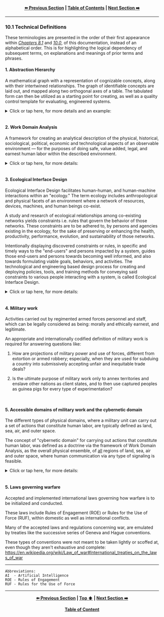 <div align="center">
  
  **[:arrow_left: Previous Section][Prev] | [Table of Contents][TOC] | [Next Section :arrow_right:][Next]**
  
  [Prev]: /10-0.md
  [Next]: /11-0.md
  [TOC]: /README.md#table-of-contents
  
</div>

---

### 10.1 Technical Definitions

These terminologies are presented in the order of their first appearance within [*Chapters 8.1*](/08-1.md) and [*10.0*](/10-0.md), of this documentation, instead of an alphabetical order. This is for highlighting the logical dependency of subsequent terms, on explanations and meanings of prior terms and phrases. 

#### 1. Abstraction Hierarchy

A mathematical graph with a representation of cognizable concepts, along with their intertwined relationships. The graph of identifiable concepts are laid out, and mapped along two orthogonal axes of a table. The tabulated form can then be utilized as a starting point for creating, as well as a quality control template for evaluating, engineered systems. 

<details><summary>Click or tap here, for more details and an example:</summary>

1. The first axis denotes the semantic continuum of Part-Whole relationships, from a modal logic and systems perspective. 

1. The second axis denotes the continuum of tangible (i.e. concrete and specific), versus, the abstract (i.e. intangible and generic) nature of each individuated concept being graphed, with respect to human sense organs and cognitive faculties, as per the science of [human factors and ergonomics](https://en.wikipedia.org/wiki/Human_factors_and_ergonomics). 

1. Example:
    ```
    Unstructured list of concepts: 
        brand image, vehicle, engine, driverless, Toyota, algorithm, trustworthy,  
        cost, factory, V12 Engine, Lamborghini, durable, ethical norms, mileage.


    Hierarchical tabulation: 


              ▲                                                              Abstract-Whole
      Abstract│   ┌───────────────┐                                         (purpose or aim)
     (general)│   │ Ethical norms │
              │   └───────────────┘
              │
              │             ┌────────────┐                               ┌─────────────┐
              │             │ Driverless │                               │ Brand image │
              │             └────────────┘                               └─────────────┘
              │                                    ┌─────────────┐
              │                                    │ Lamborghini │       ┌─────────────┐
              │                                    ├─────────────┤       │ Trustworthy │
              │                                    │ Toyota      │       └─────────────┘
              │                                    └─────────────┘
              │        ┌───────────┐                                     ┌─────────┐
              │        │ Algorithm │                                     │ Vehicle │
              │        └───────────┘         ┌────────────┐              └─────────┘
              │                              │ Durability │
              │                              └────────────┘
              │
              │             ┌──────────┐     ┌────────────┐
              │             │ Engine   │     │ Mileage    │
              │             └──────────┘     └────────────┘
              │
              │   ┌────────────┐                                         ┌─────────┐
              │   │ V12 Engine │                                         │ Factory │
      Tangible│   └────────────┘                                         └─────────┘
    (specific)│
              └───────────────────────────────────────────────────────────────────────────►
                  Part                                                             Whole
               (component)                                                       (assembly)
    ```

1. In the above diagram: 

    1. When we track the concepts along the diagonal bandwidth, from Tangible-Parts towards an Abstract-Whole, we can conveniently notice that a *"Driverless-Lamborghini"* would be pointless, because it wouldn't add any value to Lamborghini's brand image of, "experiencing the excitement of being in the driver's seat of a super car." 

    1. However, a *"Driverless-Toyota-Vehicle"* could be a worthwhile output from an industrial factory for, "experiencing the serenity of not being in the driver's seat of a taxi, or a delivery van." 

    1. If the appropriate level of trustworthiness were to be cost-effectively instilled in the minds of prospective customers, for purchasing and relying on particular models of driverless vehicles, even a systemic overhaul of an entire geographic region's transport infrastructure can be achieved, for stimulating the economy, and for improving ecological sustainability. 

    1. It can be estimated that a method for encouraging "consumer confidence" in the generalized concept of a driverless vehicle, as well as in each specific instance of a produced drone model, would be borne out of a set of design and business decisions made by a set of manufacturing companies. Such decisions would need to accommodate concepts like a particular model's rated durability and type of engine, along with many more concepts like: the model's available accessories, repair costs, insurance policies, and replacement orders from dealerships. It can also be surmised that those design and business decisions would naturally be dependent on internal, quantitative fiscal goals of each company within an overall supply chain, and even on qualitative concepts like "consumer satisfaction" that haven't been represented in the current iteration, of the given example of an Abstraction Hierarchy.  

    1. When considering the question, "Why is the concept of 'ethical norms' an Abstract-Part of a system?", the more pertinent question would be, "How can ethical norms not be a part of human ecology, where ethical behavior of agents, is an expected, practical, and tangible requirement of everyday life?"  

1. This method of tabulation accounts for anthropological, cultural, lexical, and ethnographic connotations associated with each identifiable concept represented as mathematical objects, with graph based nodes and edges, in a hierarchical vector space. Doing so is necessary for building [natural language processing](https://en.wikipedia.org/wiki/Natural_language_processing) algorithms, and other types of programmable algorithms for systems driven by goal oriented [artificial intelligence](https://en.wikipedia.org/wiki/Artificial_intelligence#Goals) (AI). AI algorithms can utilize a given graph based lexicon derived from an Abstraction Hierarchy, i.e. a relational database of words. 

1. Canonical Abstraction Hierarchies and databases are crafted by skilled researchers, engineers, and technicians, to train an AI for performing various automated or semi-automated tasks, and functions, within a physical environment.

1. The part-whole relationships among tabulated or graphically represented concepts are measurable, objective, and provable via set theoretic principles. The degree of abstractness of a tabulated concept, is subjective and dependent on the knowledge, experience, and expertise of the craftsperson who authors and manually creates a particular instance of an Abstraction Hierarchy. Thus, the objective as well as subjective aspects of real-world human experiences, pertaining to a field of study and work, can be modeled or represented, by single or collaborating authors of Abstraction Hierarchies.  

1. Abstraction Hierarchies in the form of tables or graphs, form the ground truth and the basis for subsequent categorization as well as classification algorithms, in an AI training schedule, or pipeline. As such, these truth tables are necessary for producing codified software components of systems driven by an AI, like unmanned vehicles i.e. drones. Such graphical tables are also necessary for creating user manuals, safety protocols, and addressing performance issues of the automation. 

1. In this manner, Abstraction Hierarchies serve as an indispensable tool for doing feasibility and impact studies, and can also be used for creating a bill of materials for a product, designing user-interaction maps, evaluating design alternatives, conducting cost-benefit analyses, and even for making legally defensible business decisions from available options.  

1. From the lens of operation's research and organizational psychology: Abstraction Hierarchies are used for creating and evaluating trained behaviors of the managers, supervisors, and operators who purchase, utilize, and operate a technological system within a domain. 

1. Therefore, the accuracy, precision, concurrency, and efficiency of a programmable and engineered system, cannot be properly defined without the art and science of these types of methodical tabulations consisting of "concepts," arranged in certain regularized hierarchical structures. 

1. The most important caveat to be mindful of, is the fact that the art of creating different Abstraction Hierarchies, results in engineered or engineering systems that have different sets of functional priorities. Those priorities driven by a business minded person through an AI, might not prioritize the well being of end-users, bystanders, earthly species, habitats, and of vulnerable people impacted by the system, over their own self-centered pecuniary motives. 

1. Interestingly, an Abstraction Hierarchy with all conceivable concepts in every possible language, constructs an **"Ontology"** like the one being built by Google and OpenAI.

1. Here are additional references and examples of Abstraction Hierarchy's usage in creating and evaluating automated systems: https://scholar.google.com/citations?user=yFs-PHYAAAAJ  

</details>
</br>

#### 2. Work Domain Analysis

A framework for creating an analytical description of the physical, historical, sociological, political, economic and technological aspects of an observable environment — for the purposes of doing safe, value added, legal, and earnest human labor within the described environment. 

<details><summary>Click or tap here, for more details:</summary>

1. Such an analytical description typically involves an Abstraction Hierarchy that categorically describes each and every entity of elemental, and ensemble nature of complex systems like power plants and airports, that living and non-living entities can be exposed to, while a particular context of work is being carried out in a physical environment. 

1. A Work Domain Analysis, is necessary for identifying hazards and faults present within systems that owners, operators, and bystanders can be exposed to, in an observed ecology. Such hazards and faults naturally lead to liabilities, but can also give way to *zero-day-hacks* of susceptible and improperly managed systems. Work Domain Analysis consequently provides methods and policies for mitigating risks. 

1. This approach to analysis and decision making is useful in identifying the type of work that can, and ought to be done, in environments like: "online spaces" generated by wide-area connectivity of internet enabled devices ([IoT](https://en.wikipedia.org/wiki/Internet_of_things)), permafrost, deep ocean, and outer space. These types of environments are being newly explored, especially by military and commercial operators seeking a sustainable foothold in those subdomains. 

1. Here is a primer on the subject: [*"Work Domain Analysis Concepts, Guidelines, and Cases"* by Neelam Naikar](https://www.taylorfrancis.com/books/mono/10.1201/b14774/work-domain-analysis-neelam-naikar) 

</details>
</br>

#### 3. Ecological Interface Design

Ecological Interface Design facilitates human-human, and human-machine interactions within an "ecology." The term ecology includes anthropological and physical facets of an environment where a network of resources, devices, machines, and human beings co-exist. 

A study and research of ecological relationships among co-existing networks yields constraints i.e. rules that govern the behavior of those networks. These constraints are to be adhered to, by persons and agencies existing in the ecology, for the sake of preserving or enhancing the health, productivity, performance, evolution, and sustainability of those networks. 

Intentionally displaying discovered constraints or rules, in specific and timely ways to the "end-users" and persons impacted by a system, guides those end-users and persons towards becoming well informed, and also towards formulating viable goals, behaviors, and activities. The technological and engineering based design process for creating and deploying policies, tools, and training methods for conveying said constraints to various people interacting with a system, is called Ecological Interface Design.

<details><summary>Click or tap here, for more details:</summary>

1. Among Ecological Interface Designers, constraints and boundaries that already exist, and can potentially exist within an ecology, are colloquially known as "affordences." Though the word is unlikely to be found in any English dictionary, it has exactly the same meaning and usage as "sanctions." An affordence or a sanction, restricts or enables particular degrees of freedom that an agent can have, in order to think or act, within an ecology. 

1. The main aim of Ecological Interface Design is to structure an agent's intentions that can permeate in an ecology, via synthetic guide rails contrived by human beings, like philosophical principles, social norms, or conventions; and also via natural ones like physical laws of thermodynamics, or electromagnetism. In this design process, the value or worth of any particular set of guiding structures, is acknowledged as being culturally dependent, and also as being contextually *bounded* to "the end-user" of the built interface. 

1. For engineering purposes, the meaning of the word [end-user](https://en.wikipedia.org/wiki/End_user) is often the same as the technical, and legally warranted usage of the concept of end-user in contractual agreements called, "End-user License Agreement (EULA)" for goods or services supplied by an agency, to a consenting consumer.  

1. Examples on how to build an Abstraction Hierarchy, when conducting a Work Domain Analysis, are explained within this article on Ecological Interface Design: https://en.wikipedia.org/wiki/Ecological_interface_design  

1. Some more details about how Ecological Interface Design plays an integral role in industrial, and systems engineering, is explained here: https://en.wikipedia.org/wiki/Ecological_interface_design 

</details>
</br>

#### 4. Military work

Activities carried out by regimented armed forces personnel and staff, which can be legally considered as being: morally and ethically earnest, and legitimate. 

An appropriate and internationally codified definition of military work is required for answering questions like: 

1. How are projections of military power and use of forces, different from extortion or armed robbery; especially, when they are used for subduing a country into submissively accepting unfair and inequitable trade deals? 

1. Is the ultimate purpose of military work only to annex territories and enslave other nations as client states, and to then use captured peoples as guinea pigs for every type of experimentation? 

</br>

#### 5. Accessible domains of military work and the cybernetic domain

The different types of physical domains, where a military unit can carry out a set of actions that constitute human labor, are typically defined as land, sea, air, and outer space. 

The concept of "cybernetic domain" for carrying out actions that constitute human labor, was defined as a doctrine via the framework of Work Domain Analysis, as the overall physical ensemble, of <ins>all</ins> regions of land, sea, air and outer space, where human communication via any type of signaling is feasible. 

<details><summary>Click or tap here, for more details:</summary>

1. For the military, the cyber-domain (i.e. the cybernetic domain) isn't merely the aspect of day-to-day reality that involves electronic communications, it is the whole of reality across every measurable span of space and time, that involves any communicability of physical information, between any and all communicating entities including engineered devices, and human beings. 

1. Without such a definition of the cyber-domain, the concepts of cyber-warfare, and cyber-attacks remain ill-defined. And with such a definition of the cyber-domain, cyber-warfare has come to include genetic modification, social engineering, computer networking, and multimedia based attacks on supervised as well as unsupervised systems. 

1. So, defending critical infrastructure systems or any other envelop of habitation from cyber-attacks, naturally requires an astute understanding of how strategies and tactics for cyber-attacks can be developed, and orchestrated. 

As such, through this framework of definitions, the military can subsume all human activities, and assert superior authority over all categories and classes of actions, that can be performed by any conceivable agency or organization, including the judiciary. It is however, unnecessary for any military unit to be visibly involved in steering a civilian agency or a group. 

>**What can be done, need not be what ought to be done.** 

</details>
</br>

#### 5. Laws governing warfare

Accepted and implemented international laws governing how warfare is to be initialized and conducted. 

These laws include Rules of Engagement (ROE) or Rules for the Use of Force (RUF), within domestic as well as international conflicts. 

Many of the accepted laws and regulations concerning war, are emulated by treaties like the successive series of Geneva and Hague conventions. 

These types of conventions were not meant to be taken lightly or scoffed at, even though they aren't exhaustive and complete: https://en.wikipedia.org/wiki/Law_of_war#International_treaties_on_the_laws_of_war 

---

```
Abbreviations:
AI  - Artificial Intelligence
ROE - Rules of Engagement 
RUF - Rules for the Use of Force
```

---

<div align="center">
  
  **[:arrow_left: Previous Section][Prev] | [Top :arrow_up:][Top] | [Next Section :arrow_right:][Next]** 
  
  **[Table of Content][TOC]**

  [Prev]: /10-0.md
  [Top]: /10-1.md#101-technical-definitions
  [Next]: /11-0.md
  [TOC]: /README.md#table-of-contents
  
</div>